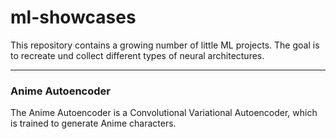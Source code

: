 # ml-showcases

This repository contains a growing number of little ML projects. The goal is to recreate und collect different types of neural architectures.

---

### Anime Autoencoder
The Anime Autoencoder is a Convolutional Variational Autoencoder, which is trained to generate Anime characters.
